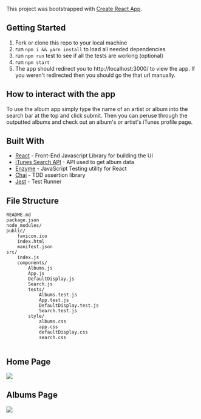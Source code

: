 This project was bootstrapped with [Create React App](https://github.com/facebookincubator/create-react-app).

## Getting Started
1. Fork or clone this repo to your local machine
2. run `npm i && yarn install` to load all needed dependencies
3. run `npm run` test to see if all the tests are working (optional)
4. run `npm start`
5. The app should redirect you to http://localhost:3000/ to view the app. If you weren't redirected then you should go the that url manually.

## How to interact with the app
To use the album app simply type the name of an artist or album into the search bar at the top and click submit. Then you can peruse through the outputted albums and check out an album's or artist's iTunes profile page.

## Built With
* [React](https://reactjs.org/) - Front-End Javascript Library for building the UI
* [iTunes Search API](https://affiliate.itunes.apple.com/resources/documentation/itunes-store-web-service-search-api/) - API used to get album data
* [Enzyme](https://airbnb.io/enzyme/) - JavaScript Testing utility for React
* [Chai](http://www.chaijs.com/) - TDD assertion library
* [Jest](https://jestjs.io/) - Test Runner

## File Structure
```
README.md
package.json
node_modules/
public/
    favicon.ico
    index.html
    manifest.json
src/
    index.js
    components/
        Albums.js
        App.js
        DefaultDisplay.js
        Search.js
        tests/
            Albums.test.js
            App.test.js
            DefaultDisplay.test.js
            Search.test.js
        style/
            albums.css
            app.css
            defaultDisplay.css
            search.css


```


<h2>Home Page</h2>
<img src="https://drive.google.com/uc?export=download&id=138ZI6wHlrfgXnELA37S0PgUfnJVC9K70" />

<h2>Albums Page</h2>
<img src="https://drive.google.com/uc?export=download&id=1qRN8OFoP_KnwWXNc6kJKCssvoQ_6Sshd" />
